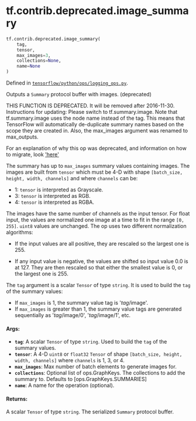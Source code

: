 <div itemscope itemtype="http://developers.google.com/ReferenceObject">
<meta itemprop="name" content="tf.contrib.deprecated.image_summary" />
<meta itemprop="path" content="Stable" />
</div>

# tf.contrib.deprecated.image_summary

``` python
tf.contrib.deprecated.image_summary(
    tag,
    tensor,
    max_images=3,
    collections=None,
    name=None
)
```



Defined in [`tensorflow/python/ops/logging_ops.py`](/code/stable/tensorflow/python/ops/logging_ops.py).

Outputs a `Summary` protocol buffer with images. (deprecated)

THIS FUNCTION IS DEPRECATED. It will be removed after 2016-11-30.
Instructions for updating:
Please switch to tf.summary.image. Note that tf.summary.image uses the node name instead of the tag. This means that TensorFlow will automatically de-duplicate summary names based on the scope they are created in. Also, the max_images argument was renamed to max_outputs.

For an explanation of why this op was deprecated, and information on how to
migrate, look ['here'](https://github.com/tensorflow/tensorflow/blob/master/tensorflow/contrib/deprecated/__init__.py)

The summary has up to `max_images` summary values containing images. The
images are built from `tensor` which must be 4-D with shape `[batch_size,
height, width, channels]` and where `channels` can be:

*  1: `tensor` is interpreted as Grayscale.
*  3: `tensor` is interpreted as RGB.
*  4: `tensor` is interpreted as RGBA.

The images have the same number of channels as the input tensor. For float
input, the values are normalized one image at a time to fit in the range
`[0, 255]`.  `uint8` values are unchanged.  The op uses two different
normalization algorithms:

*  If the input values are all positive, they are rescaled so the largest one
   is 255.

*  If any input value is negative, the values are shifted so input value 0.0
   is at 127.  They are then rescaled so that either the smallest value is 0,
   or the largest one is 255.

The `tag` argument is a scalar `Tensor` of type `string`.  It is used to
build the `tag` of the summary values:

*  If `max_images` is 1, the summary value tag is '*tag*/image'.
*  If `max_images` is greater than 1, the summary value tags are
   generated sequentially as '*tag*/image/0', '*tag*/image/1', etc.

#### Args:

* <b>`tag`</b>: A scalar `Tensor` of type `string`. Used to build the `tag`
    of the summary values.
* <b>`tensor`</b>: A 4-D `uint8` or `float32` `Tensor` of shape `[batch_size, height,
    width, channels]` where `channels` is 1, 3, or 4.
* <b>`max_images`</b>: Max number of batch elements to generate images for.
* <b>`collections`</b>: Optional list of ops.GraphKeys.  The collections to add the
    summary to.  Defaults to [ops.GraphKeys.SUMMARIES]
* <b>`name`</b>: A name for the operation (optional).


#### Returns:

A scalar `Tensor` of type `string`. The serialized `Summary` protocol
buffer.